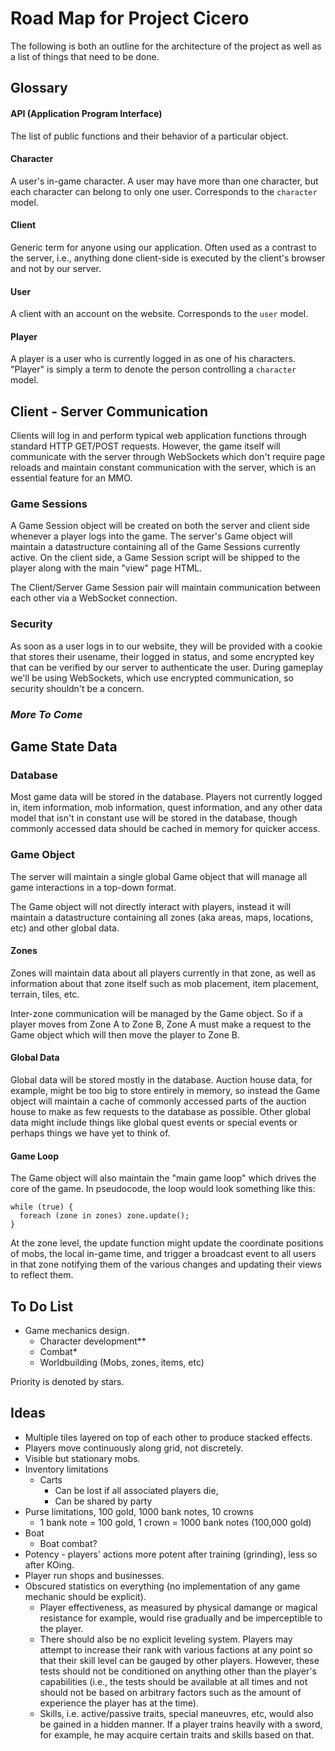 # Road Map for Project Cicero

The following is both an outline for the architecture of the project as well as a list of things that need to be done.

## Glossary

#### API (Application Program Interface)

The list of public functions and their behavior of a particular object.

#### Character

A user's in-game character. A user may have more than one character, but each character can belong to only one user. Corresponds to the `character` model.

#### Client

Generic term for anyone using our application. Often used as a contrast to the server, i.e., anything done client-side is executed by the client's browser and not by our server.

#### User 

A client with an account on the website. Corresponds to the `user` model.

#### Player

A player is a user who is currently logged in as one of his characters. "Player" is simply a term to denote the person controlling a `character` model.

## Client - Server Communication

Clients will log in and perform typical web application functions through standard HTTP GET/POST requests. However, the game itself will communicate with the server through WebSockets which don't require page reloads and maintain constant communication with the server, which is an essential feature for an MMO. 

### Game Sessions

A Game Session object will be created on both the server and client side whenever a player logs into the game. The server's Game object will maintain a datastructure containing all of the Game Sessions currently active. On the client side, a Game Session script will be shipped to the player along with the main "view" page HTML.

The Client/Server Game Session pair will maintain communication between each other via a WebSocket connection. 

### Security

As soon as a user logs in to our website, they will be provided with a cookie that stores their usename, their logged in status, and some encrypted key that can be verified by our server to authenticate the user. During gameplay we'll be using WebSockets, which use encrypted communication, so security shouldn't be a concern.

### *More To Come*

## Game State Data

### Database

Most game data will be stored in the database. Players not currently logged in, item information, mob information, quest information, and any other data model that isn't in constant use will be stored in the database, though commonly accessed data should be cached in memory for quicker access.

### Game Object

The server will maintain a single global Game object that will manage all game interactions in a top-down format. 

The Game object will not directly interact with players, instead it will maintain a datastructure containing all zones (aka areas, maps, locations, etc) and other global data. 

#### Zones

Zones will maintain data about all players currently in that zone, as well as information about that zone itself such as mob placement, item placement, terrain, tiles, etc. 

Inter-zone communication will be managed by the Game object. So if a player moves from Zone A to Zone B, Zone A must make a request to the Game object which will then move the player to Zone B. 

#### Global Data

Global data will be stored mostly in the database. Auction house data, for example, might be too big to store entirely in memory, so instead the Game object will maintain a cache of commonly accessed parts of the auction house to make as few requests to the database as possible. Other global data might include things like global quest events or special events or perhaps things we have yet to think of.

#### Game Loop

The Game object will also maintain the "main game loop" which drives the core of the game. In pseudocode, the loop would look something like this:

    while (true) {
      foreach (zone in zones) zone.update();
    }

At the zone level, the update function might update the coordinate positions of mobs, the local in-game time, and trigger a broadcast event to all users in that zone notifying them of the various changes and updating their views to reflect them.

## To Do List

* Game mechanics design.
  * Character development**
  * Combat*
  * Worldbuilding (Mobs, zones, items, etc)

Priority is denoted by stars.

## Ideas
* Multiple tiles layered on top of each other to produce stacked effects.
* Players move continuously along grid, not discretely.
* Visible but stationary mobs.
* Inventory limitations
  * Carts
    * Can be lost if all associated players die,
    * Can be shared by party
* Purse limitations, 100 gold, 1000 bank notes, 10 crowns
  * 1 bank note = 100 gold, 1 crown = 1000 bank notes (100,000 gold)
* Boat
  * Boat combat?
* Potency - players' actions more potent after training (grinding), less so after KOing.
* Player run shops and businesses.
* Obscured statistics on everything (no implementation of any game mechanic should be explicit). 
  * Player effectiveness, as measured by physical damange or magical resistance for example, would rise gradually and be imperceptible to the player. 
  * There should also be no explicit leveling system. Players may attempt to increase their rank with various factions at any point so that their skill level can be gauged by other players. However, these tests should not be conditioned on anything other than the player's capabilities (i.e., the tests should be available at all times and not should not be based on arbitrary factors such as the amount of experience the player has at the time).
  * Skills, i.e. active/passive traits, special maneuvres, etc, would also be gained in a hidden manner. If a player trains heavily with a sword, for example, he may acquire certain traits and skills based on that.
